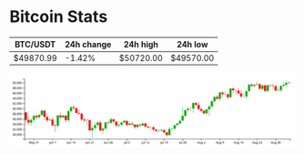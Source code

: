 # Bitcoin Stats

BTC/USDT|24h change|24h high|24h low|
|---|---|---|---|
|$49870.99|-1.42%|$50720.00|$49570.00|

<img src="./chart.svg">
